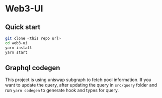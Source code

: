 # Web3-UI

## Quick start

```bash
git clone <this repo url>
cd web3-ui
yarn install
yarn start
```

## Graphql codegen

This project is using uniswap subgraph to fetch pool information.
If you want to update the query, after updating the query in `src/query` folder and run `yarn codegen` to generate hook and types for query.
